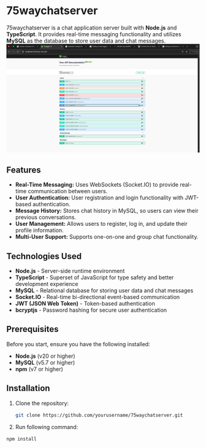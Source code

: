 # 75waychatserver

75waychatserver is a chat application server built with **Node.js** and **TypeScript**. It provides real-time messaging functionality and utilizes **MySQL** as the database to store user data and chat messages.
<img src="/swagger_docs.png" alt="Swagger Image" width="full" height="full"/>

## Features

- **Real-Time Messaging:** Uses WebSockets (Socket.IO) to provide real-time communication between users.
- **User Authentication:** User registration and login functionality with JWT-based authentication.
- **Message History:** Stores chat history in MySQL, so users can view their previous conversations.
- **User Management:** Allows users to register, log in, and update their profile information.
- **Multi-User Support:** Supports one-on-one and group chat functionality.

## Technologies Used

- **Node.js** - Server-side runtime environment
- **TypeScript** - Superset of JavaScript for type safety and better development experience
- **MySQL** - Relational database for storing user data and chat messages
- **Socket.IO** - Real-time bi-directional event-based communication
- **JWT (JSON Web Token)** - Token-based authentication
- **bcryptjs** - Password hashing for secure user authentication

## Prerequisites

Before you start, ensure you have the following installed:

- **Node.js** (v20 or higher)
- **MySQL** (v5.7 or higher)
- **npm** (v7 or higher)

## Installation

1. Clone the repository:
   ```bash
   git clone https://github.com/yourusername/75waychatserver.git
2. Run following command:
  ```bash
  npm install
